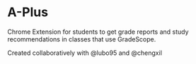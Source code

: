 # A-Plus
Chrome Extension for students to get grade reports and study recommendations in classes that use GradeScope.

Created collaboratively with @lubo95 and @chengxil
